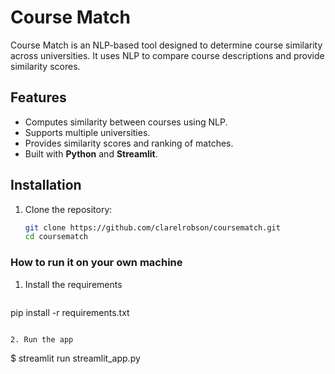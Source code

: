 # Course Match  

Course Match is an NLP-based tool designed to determine course similarity across universities. It uses NLP to compare course descriptions and provide similarity scores.  

## Features  
- Computes similarity between courses using NLP.  
- Supports multiple universities.  
- Provides similarity scores and ranking of matches.  
- Built with **Python** and **Streamlit**.  

## Installation  
1. Clone the repository:  
   ```sh
   git clone https://github.com/clarelrobson/coursematch.git
   cd coursematch

### How to run it on your own machine

1. Install the requirements

   ```
 pip install -r requirements.txt
   ```

2. Run the app

   ```
   $ streamlit run streamlit_app.py
   ```
